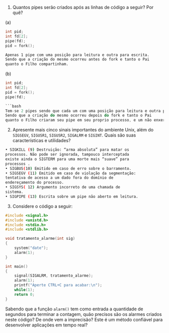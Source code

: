 1. Quantos pipes serão criados após as linhas de código a seguir? Por quê?

(a)
```C
int pid;
int fd[2];
pipe(fd);
pid = fork();
```
```bash
Apenas 1 pipe com uma posição para leitura e outra para escrita.
Sendo que a criação do mesmo ocorreu antes do fork e tanto o Pai
quanto o Filho compartinham.
```

(b)
```C
int pid;
int fd[2];
pid = fork();
pipe(fd);

```bash
Tem-se 2 pipes sendo que cada um com uma posição para leitura e outra para escrita.
Sendo que a criação do mesmo ocorreu depois do fork e tanto o Pai
quanto o Filho criaram seu pipe em seu proprio processo, e um não enxerga o do outro.
``````


2. Apresente mais cinco sinais importantes do ambiente Unix, além do `SIGSEGV`, `SIGUSR1`, `SIGUSR2`,
`SIGALRM` e `SIGINT`. Quais são suas características e utilidades?
```bash
• SIGKILL (9) Destruição: “arma absoluta” para matar os 
processos. Não pode ser ignorada, tampouco interceptada
existe ainda o SIGTERM para uma morte mais “suave” para 
processos .
• SIGBUS(10) Emitido em caso de erro sobre o barramento. 
• SIGSEGV (11) Emitido em caso de violação da segmentação: 
tentativa de acesso a um dado fora do domínio de 
endereçamento do processo.
• SIGSYS( 12) Argumento incorreto de uma chamada de 
sistema. 
• SIGPIPE (13) Escrita sobre um pipe não aberto em leitura.
```

3. Considere o código a seguir:

```C
#include <signal.h>
#include <unistd.h>
#include <stdio.h>
#include <stdlib.h>

void tratamento_alarme(int sig)
{
	system("date");
	alarm(1);
}

int main()
{
	signal(SIGALRM, tratamento_alarme);
	alarm(1);
	printf("Aperte CTRL+C para acabar:\n");
	while(1);
	return 0;
}
```

Sabendo que a função `alarm()` tem como entrada a quantidade de segundos para terminar a contagem, 
quão precisos são os alarmes criados neste código? De onde vem a imprecisão? Este é um método 
confiável para desenvolver aplicações em tempo real?
